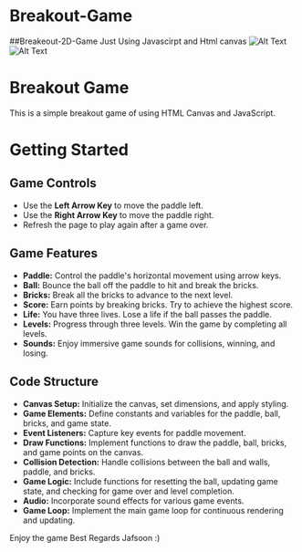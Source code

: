 # Breakout-Game

##Breakeout-2D-Game 
Just Using Javascirpt and Html canvas
![Alt Text](relative/path/to/screenshot1.png)
![Alt Text](relative/path/to/screenshot1.png)
# Breakout Game

This is a simple breakout game of using HTML Canvas and JavaScript. 

# Getting Started

## Game Controls

- Use the **Left Arrow Key** to move the paddle left.
- Use the **Right Arrow Key** to move the paddle right.
- Refresh the page to play again after a game over.

## Game Features

- **Paddle:** Control the paddle's horizontal movement using arrow keys.
- **Ball:** Bounce the ball off the paddle to hit and break the bricks.
- **Bricks:** Break all the bricks to advance to the next level.
- **Score:** Earn points by breaking bricks. Try to achieve the highest score.
- **Life:** You have three lives. Lose a life if the ball passes the paddle.
- **Levels:** Progress through three levels. Win the game by completing all levels.
- **Sounds:** Enjoy immersive game sounds for collisions, winning, and losing.

## Code Structure

- **Canvas Setup:** Initialize the canvas, set dimensions, and apply styling.
- **Game Elements:** Define constants and variables for the paddle, ball, bricks, and game state.
- **Event Listeners:** Capture key events for paddle movement.
- **Draw Functions:** Implement functions to draw the paddle, ball, bricks, and game points on the canvas.
- **Collision Detection:** Handle collisions between the ball and walls, paddle, and bricks.
- **Game Logic:** Include functions for resetting the ball, updating game state, and checking for game over and level completion.
- **Audio:** Incorporate sound effects for various game events.
- **Game Loop:** Implement the main game loop for continuous rendering and updating.



Enjoy the game 
Best Regards 
Jafsoon :)
